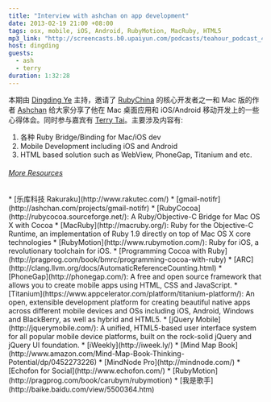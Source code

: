 ```yaml
---
title: "Interview with ashchan on app development"
date: 2013-02-19 21:00 +08:00
tags: osx, mobile, iOS, Android, RubyMotion, MacRuby, HTML5
mp3_link: "http://screencasts.b0.upaiyun.com/podcasts/teahour_podcast_4.mp3"
host: dingding
guests:
  - ash
  - terry
duration: 1:32:28
---
```


本期由 [Dingding Ye](http://yedingding.com) 主持，邀请了 [RubyChina](http://ruby-china.org) 的核心开发者之一和 Mac 版的作者 [Ashchan](http://ashchan.com/) 给大家分享了他在 Mac 桌面应用和 iOS/Android 移动开发上的一些心得体会。同时参与嘉宾有 [Terry Tai](http://terrytai.com)。主要涉及内容有:

1. 各种 Ruby Bridge/Binding for Mac/iOS dev
2. Mobile Development including iOS and Android
3. HTML based solution such as WebView, PhoneGap, Titanium and etc.

<h6>
  <a href="#" class="toggle-notes">More Resources</a>
</h6>

<section class="notes" markdown="1">
* [乐库科技 Rakuraku](http://www.rakutec.com/)
* [gmail-notifr](http://ashchan.com/projects/gmail-notifr)
* [RubyCocoa](http://rubycocoa.sourceforge.net/): A Ruby/Objective-C Bridge for Mac OS X with Cocoa
* [MacRuby](http://macruby.org/): Ruby for the Objective-C Runtime, an implementation of Ruby 1.9 directly on top of Mac OS X core technologies
* [RubyMotion](http://www.rubymotion.com/): Ruby for iOS, a revolutionary toolchain for iOS.
* [Programming Cocoa with Ruby](http://pragprog.com/book/bmrc/programming-cocoa-with-ruby)
* [ARC](http://clang.llvm.org/docs/AutomaticReferenceCounting.html)
* [PhoneGap](http://phonegap.com/): A free and open source framework that allows you to create mobile apps using HTML, CSS and JavaScript.
* [Titanium](https://www.appcelerator.com/platform/titanium-platform/): An open, extensible development platform for creating beautiful native apps across different mobile devices and OSs including iOS, Android, Windows and BlackBerry, as well as hybrid and HTML5.
* [jQuery Mobile](http://jquerymobile.com/): A unified, HTML5-based user interface system for all popular mobile device platforms, built on the rock-solid jQuery and jQuery UI foundation.
* [iWeekly](http://iweek.ly/)
* [Mind Map Book](http://www.amazon.com/Mind-Map-Book-Thinking-Potential/dp/0452273226)
* [MindNode Pro](http://mindnode.com/)
* [Echofon for Social](http://www.echofon.com/)
* [RubyMotion](http://pragprog.com/book/carubym/rubymotion)
* [我是歌手](http://baike.baidu.com/view/5500364.htm)
</section>
